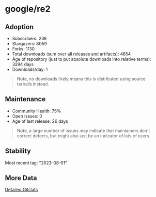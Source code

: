 # google/re2

## Adoption

- Subscribers: 239
- Stargazers: 8059
- Forks: 1130
- Total downloads (sum over all releases and artifacts): 4854
- Age of repository (just to put absolute downloads into relative terms): 3294 days
- Downloads/day: 1

> Note, no downloads likely means this is distributed using source tarballs instead.

## Maintenance

- Community Health: 75%
- Open issues: 0
- Age of last release: 26 days

> Note, a large number of issues may indicate that maintainers don't correct defects, but might also
> just be an indicator of lots of users.

## Stability

Most recent tag: "2023-08-01"

## More Data

[Detailed Gitstats](/bazel-catalog/gitstats/google/re2)

